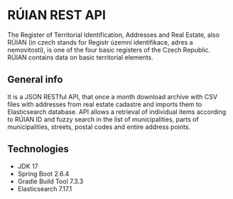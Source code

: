 # RÚIAN REST API
The Register of Territorial Identification, Addresses and Real Estate, also RÚIAN (in czech stands for Registr územní identifikace, adres a nemovitostí), is one of the four basic registers of the Czech Republic. RÚIAN contains data on basic territorial elements.
## General info
It is a JSON RESTful API, that once a month download archive with CSV files with addresses from real estate cadastre and imports them to Elasticsearch database.
API allows a retrieval of individual items according to RÚIAN ID and fuzzy search in the list of municipalities, parts of municipalities, streets, postal codes and entire address points.
## Technologies
* JDK 17
* Spring Boot 2.6.4
* Gradle Build Tool 7.3.3
* Elasticsearch 7.17.1

